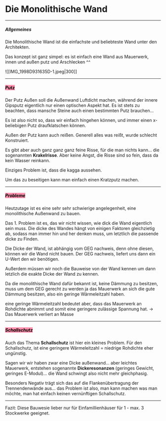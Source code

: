 # Die Monolithische Wand

---
##### Allgemeines

Die Monolithische Wand ist die einfachste und beliebteste Wand unter den Architekten.

Das konzept ist ganz simpel: es ist einfach eine Wand aus Mauerwerk, innen und außen putz und Arschlecken ^^ 

![[IMG_1998D931635D-1.jpeg|300]]

---
##### <mark style="background: #FF5582A6;">Putz</mark> 

Der Putz Außen soll die Außenwand Luftdicht machen, während der innere Gipsputz eigentlich nur einen optischen Aspekt hat. Es ist stets zu beachten, dass mansche Steine auch einen bestimmten Putz brauchen... 

Es ist also nicht so, dass wir einfach hingehen können, und immer einen x-beliebigen Putz draufklatschen können.

Außen der Putz kann auch reißen. Generell alles was reißt, wurde schlecht Konstruiert. 

Es gibt aber auch ganz ganz ganz feine Risse, für die man nichts kann... die sogenannten **Krakelrisse**. Aber keine Angst, die Risse sind so fein, dass da kein Wasser reinkann.

Einziges Problem ist, dass die kagga aussehen.

Um das zu beseitigen kann man einfach einen Kratzputz machen.

---
##### <mark style="background: #FF5582A6;">Probleme</mark> 

Heutzutage ist es eine sehr sehr schwierige angelegenheit, eine monolithische Außenwand zu bauen.

Das 1. Problem ist es, das wir nicht wissen, wie dick die Wand eigentlich sein muss. Die dicke des Wandes hängt von einigen Faktoren gleichzietig ab, sodass man immer hin und her denken muss, um letztlich die passende dicke zu Finden.

Die Dicke der Wand, ist abhängig vom GEG nachweis, denn ohne diesen, können wir die Wand nicht bauen. Der GEG nachweis, liefert uns dann ein U-Wert den wir benötigen.

Außerdem müssen wir noch die Bauweise von der Wand kennen um dann letzlich die exakte Dicke der Wand zu kennen.

Da die monolithische Wand dafür bekannt ist, keine Dämmung zu besitzen, muss um dem GEG gerecht zu werden ja das Mauerwerk an sich die gute Dämmung besitzen, also ein geringe Wärmeleitzahl haben. 

eine geringe Wärmeleitzahl bedeutet aber, dass das Mauerwerk an Rohdichte abnimmt und somit eine geringere zulässige Spannung hat. -> Das Mauerwerk verliert an Masse

---

##### <mark style="background: #FF5582A6;">Schallschutz</mark> 

Auch das Thema **Schallschutz** ist hier ein kleines Problem. Für den Schallschutz, ist eine geringere Wärmeleitzahl = niedrige Rohdichte eher ungünstig. 

Sagen wir wir haben zwar eine Dicke außenwand... aber leichtes Mauerwerk, entstehen sogenannte **Dickeresonanzen** (geringes Gewicht, geringes E-Modul)... die Wand schwingt also nicht mehr gleichphasig.

Besonders Negativ trägt sich das auf die Flankenübertragung der Trennendenwände aus... das Problem ist also, man kann machen was man möchte, man hat einfach keinen vernünftigen Schallschutz.

---

Fazit: Diese Bauwesie lieber nur für Einfamillienhäuser für 1 - max. 3 Stockwerke geeignet.

 